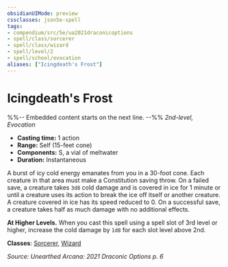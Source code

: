 ```yaml
---
obsidianUIMode: preview
cssclasses: json5e-spell
tags:
- compendium/src/5e/ua2021draconicoptions
- spell/class/sorcerer
- spell/class/wizard
- spell/level/2
- spell/school/evocation
aliases: ["Icingdeath's Frost"]
---
```

# Icingdeath's Frost
%%-- Embedded content starts on the next line. --%%
*2nd-level, Evocation*  

- **Casting time:** 1 action
- **Range:** Self (15-feet cone)
- **Components:** S, a vial of meltwater
- **Duration:** Instantaneous

A burst of icy cold energy emanates from you in a 30-foot cone. Each creature in that area must make a Constitution saving throw. On a failed save, a creature takes `3d8` cold damage and is covered in ice for 1 minute or until a creature uses its action to break the ice off itself or another creature. A creature covered in ice has its speed reduced to 0. On a successful save, a creature takes half as much damage with no additional effects.

**At Higher Levels.** When you cast this spell using a spell slot of 3rd level or higher, increase the cold damage by `1d8` for each slot level above 2nd.

**Classes**: [Sorcerer](/Systems/5e/classes/sorcerer.md), [Wizard](/Systems/5e/classes/wizard.md)

*Source: Unearthed Arcana: 2021 Draconic Options p. 6*